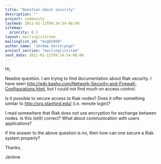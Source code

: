 ```yaml
---
title: "Question about security"
description: ""
project: community
lastmod: 2011-01-12T09:34:54-08:00
sitemap:
  priority: 0.2
layout: mailinglistitem
mailinglist_id: "msg01959"
author_name: "Jérôme Verstrynge"
project_section: "mailinglistitem"
sent_date: 2011-01-12T09:34:54-08:00
---
```


Hi,

Newbie question. I am trying to find documentation about Riak security. 
I have seen 
http://wiki.basho.com/Network-Security-and-Firewall-Configurations.html, 
but I could not find much on access control.


Is it possible to secure access to Riak nodes? Does it offer something 
similar to http://srp.stanford.edu/ (i.e. remote login)?


I read somewhere that Riak does not use encryption for exchange between 
nodes. Is this (still) correct? What about communication with users 
applications?


If the answer to the above question is no, then how can one secure a 
Riak system properly?


Thanks,

Jérôme

